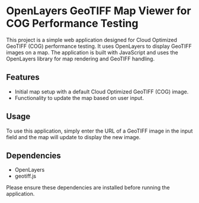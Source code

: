 # OpenLayers GeoTIFF Map Viewer for COG Performance Testing
 
This project is a simple web application designed for Cloud Optimized GeoTIFF (COG) performance testing. It uses OpenLayers to display GeoTIFF images on a map. The application is built with JavaScript and uses the OpenLayers library for map rendering and GeoTIFF handling.

## Features

- Initial map setup with a default Cloud Optimized GeoTIFF (COG) image.
- Functionality to update the map based on user input.

## Usage

To use this application, simply enter the URL of a GeoTIFF image in the input field and the map will update to display the new image.

## Dependencies

- OpenLayers
- geotiff.js
  
Please ensure these dependencies are installed before running the application.
